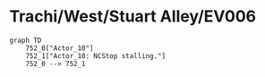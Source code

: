 # Trachi/West/Stuart Alley/EV006


```mermaid
graph TD
    752_0["Actor_10"]
    752_1["Actor_10: NCStop stalling."]
    752_0 --> 752_1
```